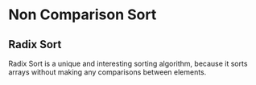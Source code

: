 # Non Comparison Sort

## Radix Sort
Radix Sort is a unique and interesting sorting algorithm, because it sorts arrays without making any comparisons between elements.
